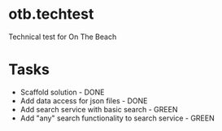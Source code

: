 # otb.techtest
Technical test for On The Beach

# Tasks
* Scaffold solution - DONE
* Add data access for json files - DONE
* Add search service with basic search - GREEN
* Add "any" search functionality to search service - GREEN
